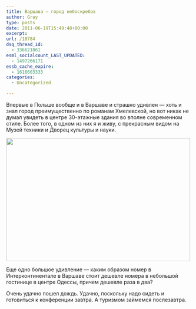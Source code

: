 ```yaml
---
title: Варшава — город небоскребов
author: Gray
type: posts
date: 2011-06-19T15:49:48+00:00
excerpt:
url: /10784
dsq_thread_id:
  - 336621861
esml_socialcount_LAST_UPDATED:
  - 1497266171
essb_cache_expire:
  - 1616603333
categories:
  - Uncategorized

---
```








Впервые в Польше вообще и в Варшаве и страшно удивлен — хоть и знал город преимущественно по романам Хмелевской, но вот никак не думал увидеть в центре 30-этажные здания во вполне современном стиле. Более того, в одном из них я и живу, с прекрасным видом на Музей техники и Дворец культуры и науки.

[<img src="https://i1.wp.com/img-fotki.yandex.ru/get/5010/gray7400.9d/0_600f4_ef7e2eae_L.jpg?resize=500%2C334" border="0" alt="" width="500" height="334" data-recalc-dims="1" />][1]

Еще одно большое удивление — каким образом номер в Интерконтинентале в Варшаве стоит дешевле номера в небольшой гостинице в центре Одессы, причем дешевле раза в два?

Очень удачно пошел дождь. Удачно, поскольку надо сидеть и готовиться к конференции завтра. А туризмом займемся послезавтра.

 [1]: http://fotki.yandex.ru/users/gray7400/view/393460/